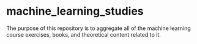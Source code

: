 # machine_learning_studies

The purpose of this repository is to aggregate all of the machine learning course exercises, books, and theoretical content related to it.
